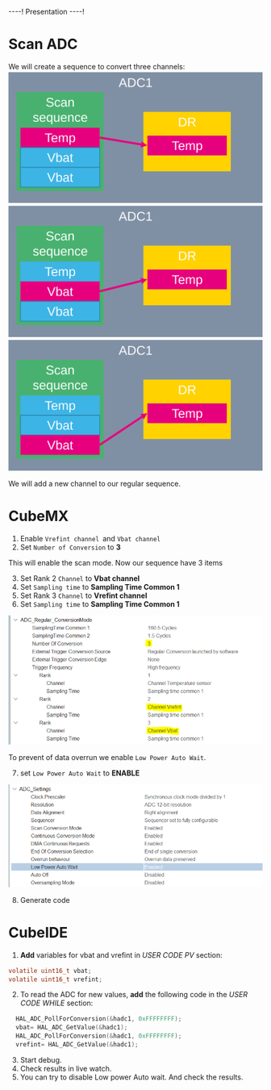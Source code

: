 ----!
Presentation
----!
#  Scan ADC

We will create a sequence to convert three channels:
![alt text](./img/1.svg)
![alt text](./img/2.svg)
![alt text](./img/3.svg)

We will add a new channel to our regular sequence.

#  CubeMX

1. Enable `Vrefint channel `and `Vbat channel`
2. Set `Number of Conversion` to **3**

This will enable the scan mode. Now our sequence have 3 items

3. Set Rank 2 `Channel` to **Vbat channel**
4. Set `Sampling time` to **Sampling Time Common 1**
5. Set Rank 3 `Channel` to **Vrefint channel**
6. Set `Sampling time` to **Sampling Time Common 1**

![alt text](./img/config.png)

To prevent of data overrun we enable `Low Power Auto Wait`.

7. set `Low Power Auto Wait` to **ENABLE**

![alt text](./img/lpenable.png)

8. Generate code

#  CubeIDE

1. **Add** variables for vbat and vrefint in *USER CODE PV* section:

```c
volatile uint16_t vbat;
volatile uint16_t vrefint;
```

2. To read the ADC for new values, **add** the following code in the *USER CODE WHILE* section:

```c
  HAL_ADC_PollForConversion(&hadc1, 0xFFFFFFFF);
  vbat= HAL_ADC_GetValue(&hadc1);
  HAL_ADC_PollForConversion(&hadc1, 0xFFFFFFFF);
  vrefint= HAL_ADC_GetValue(&hadc1);
```

3. Start debug.
4. Check results in live watch.
5. You can try to disable Low power Auto wait. And check the results.
